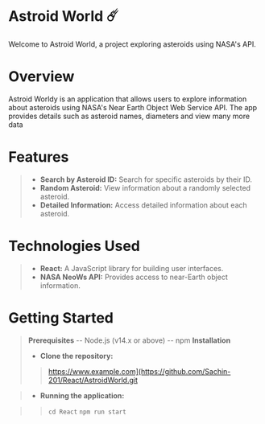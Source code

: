 # Astroid World ☄️
Welcome to  Astroid World, a project exploring asteroids using NASA's API.

# Overview
 Astroid Worldy is an application that allows users to explore information about asteroids using NASA's Near Earth Object Web Service API. The app provides details such as asteroid names, diameters and view many more data 

# Features
> - **Search by Asteroid ID:** Search for specific asteroids by their ID.
> - **Random Asteroid:** View information about a randomly selected asteroid.
> - **Detailed Information:** Access detailed information about each asteroid.

# Technologies Used
> - **React:** A JavaScript library for building user interfaces.
> - **NASA NeoWs API:** Provides access to near-Earth object information.

# Getting Started
> **Prerequisites**
> -- Node.js (v14.x or above)
> -- npm 
> **Installation**
> - **Clone the repository:**
>
> > https://www.example.com](https://github.com/Sachin-201/React/AstroidWorld.git

> - **Running the application:**

>>``cd React``
>>``npm run start``
